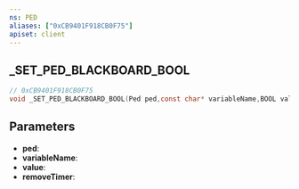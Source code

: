 ```yaml
---
ns: PED
aliases: ["0xCB9401F918CB0F75"]
apiset: client
---
```

## _SET_PED_BLACKBOARD_BOOL

```c
// 0xCB9401F918CB0F75
void _SET_PED_BLACKBOARD_BOOL(Ped ped,const char* variableName,BOOL value,int removeTimer);
```


## Parameters
* **ped**:
* **variableName**:
* **value**:
* **removeTimer**: